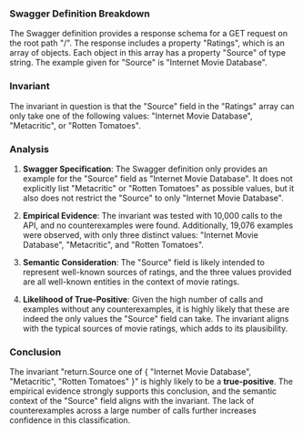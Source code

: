 ### Swagger Definition Breakdown

The Swagger definition provides a response schema for a GET request on the root path "/". The response includes a property "Ratings", which is an array of objects. Each object in this array has a property "Source" of type string. The example given for "Source" is "Internet Movie Database".

### Invariant

The invariant in question is that the "Source" field in the "Ratings" array can only take one of the following values: "Internet Movie Database", "Metacritic", or "Rotten Tomatoes".

### Analysis

1. **Swagger Specification**: The Swagger definition only provides an example for the "Source" field as "Internet Movie Database". It does not explicitly list "Metacritic" or "Rotten Tomatoes" as possible values, but it also does not restrict the "Source" to only "Internet Movie Database".

2. **Empirical Evidence**: The invariant was tested with 10,000 calls to the API, and no counterexamples were found. Additionally, 19,076 examples were observed, with only three distinct values: "Internet Movie Database", "Metacritic", and "Rotten Tomatoes".

3. **Semantic Consideration**: The "Source" field is likely intended to represent well-known sources of ratings, and the three values provided are all well-known entities in the context of movie ratings.

4. **Likelihood of True-Positive**: Given the high number of calls and examples without any counterexamples, it is highly likely that these are indeed the only values the "Source" field can take. The invariant aligns with the typical sources of movie ratings, which adds to its plausibility.

### Conclusion

The invariant "return.Source one of { "Internet Movie Database", "Metacritic", "Rotten Tomatoes" }" is highly likely to be a **true-positive**. The empirical evidence strongly supports this conclusion, and the semantic context of the "Source" field aligns with the invariant. The lack of counterexamples across a large number of calls further increases confidence in this classification.
